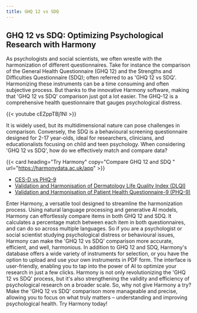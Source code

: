 ```yaml
---
title: GHQ 12 vs SDQ
---
```


## GHQ 12 vs SDQ: Optimizing Psychological Research with Harmony

As psychologists and social scientists, we often wrestle with the harmonization of different questionnaires. Take for instance the comparison of the General Health Questionnaire (GHQ 12) and the Strengths and Difficulties Questionnaire (SDQ); often referred to as 'GHQ 12 vs SDQ'. Harmonizing these instruments can be a time consuming and often subjective process. But thanks to the innovative Harmony software, making that 'GHQ 12 vs SDQ' comparison just got a lot easier. The GHQ-12 is a comprehensive health questionnaire that gauges psychological distress.


{{< youtube cEZppTBj1NI >}}


It is widely used, but its multidimensional nature can pose challenges in comparison. Conversely, the SDQ is a behavioural screening questionnaire designed for 2-17 year-olds, ideal for researchers, clinicians, and educationalists focusing on child and teen psychology. When considering 'GHQ 12 vs SDQ', how do we effectively match and compare data?

{{< card heading="Try Harmony" copy="Compare GHQ 12 and SDQ " url="https://harmonydata.ac.uk/app" >}}

* [CES-D vs PHQ-9](/ces-d-vs-phq-9)
* [Validation and Harmonisation of Dermatology Life Quality Index (DLQI)](/harmonisation-validation/dermatology-life-quality-index-dlqi)
* [Validation and Harmonisation of Patient Health Questionnaire-9 (PHQ-9)](/harmonisation-validation/patient-health-questionnaire-9-phq-9)


Enter Harmony, a versatile tool designed to streamline the harmonization process. Using natural language processing and generative AI models, Harmony can effortlessly compare items in both GHQ 12 and SDQ. It calculates a percentage match between each item in both questionnaires, and can do so across multiple languages. So if you are a psychologist or social scientist studying psychological distress or behavioural issues, Harmony can make the 'GHQ 12 vs SDQ' comparison more accurate, efficient, and well, harmonious. In addition to GHQ 12 and SDQ, Harmony's database offers a wide variety of instruments for selection, or you have the option to upload and use your own instruments in PDF form. The interface is user-friendly, enabling you to tap into the power of AI to optimize your research in just a few clicks. Harmony is not only revolutionizing the 'GHQ 12 vs SDQ' process, but it's also strengthening the validity and efficiency of psychological research on a broader scale. So, why not give Harmony a try? Make the 'GHQ 12 vs SDQ' comparison more manageable and precise, allowing you to focus on what truly matters – understanding and improving psychological health. Try Harmony today!


